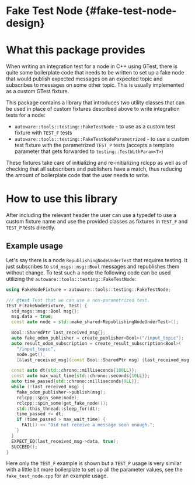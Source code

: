 Fake Test Node {#fake-test-node-design}
=====================

# What this package provides

When writing an integration test for a node in C++ using GTest, there is quite some boilerplate code
that needs to be written to set up a fake node that would publish expected messages on an expected
topic and subscribes to messages on some other topic. This is usually implemented as a custom GTest
fixture.

This package contains a library that introduces two utility classes that can be used in place of
custom fixtures described above to write integration tests for a node:
- `autoware::tools::testing::FakeTestNode` - to use as a custom test fixture with `TEST_F` tests
- `autoware::tools::testing::FakeTestNodeParametrized` - to use a custom test fixture with the
  parametrized `TEST_P` tests (accepts a template parameter that gets forwarded to
  `testing::TestWithParam<T>`)

These fixtures take care of initializing and re-initializing rclcpp as well as of checking that all
subscribers and publishers have a match, thus reducing the amount of boilerplate code that the user
needs to write.

# How to use this library
After including the relevant header the user can use a typedef to use a custom fixture name and use
the provided classes as fixtures in `TEST_F` and `TEST_P` tests directly.

## Example usage
Let's say there is a node `RepublishingNodeUnderTest` that requires testing. It just subscribes to
`std_msgs::msg::Bool` messages and republishes them without change. To test such a node the
following code can be used utilizing the `autoware::tools::testing::FakeTestNode`:

```cpp
using FakeNodeFixture = autoware::tools::testing::FakeTestNode;

/// @test Test that we can use a non-parametrized test.
TEST_F(FakeNodeFixture, Test) {
  std_msgs::msg::Bool msg{};
  msg.data = true;
  const auto node = std::make_shared<RepublishingNodeUnderTest>();

  Bool::SharedPtr last_received_msg{};
  auto fake_odom_publisher = create_publisher<Bool>("/input_topic");
  auto result_odom_subscription = create_result_subscription<Bool>(
    "/input_topic",
    node.get(),
    [&last_received_msg](const Bool::SharedPtr msg) {last_received_msg = msg;});

  const auto dt{std::chrono::milliseconds{100LL}};
  const auto max_wait_time{std::chrono::seconds{10LL}};
  auto time_passed{std::chrono::milliseconds{0LL}};
  while (!last_received_msg) {
    fake_odom_publisher->publish(msg);
    rclcpp::spin_some(node);
    rclcpp::spin_some(get_fake_node());
    std::this_thread::sleep_for(dt);
    time_passed += dt;
    if (time_passed > max_wait_time) {
      FAIL() << "Did not receive a message soon enough.";
    }
  }
  EXPECT_EQ(last_received_msg->data, true);
  SUCCEED();
}
```

Here only the `TEST_F` example is shown but a `TEST_P` usage is very similar with a little bit more
boilerplate to set up all the parameter values, see the `fake_test_node.cpp` for an example usage.
